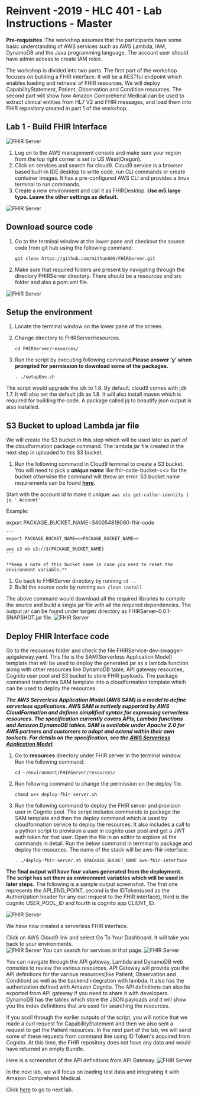 # Reinvent -2019 - HLC 401 - Lab Instructions - Master

**Pre-requisites** :The workshop assumes that the participants have some basic understanding of AWS services such as AWS Lambda, IAM, DynamoDB and the Java programming language.  The account user should have admin access to create IAM roles.

The workshop is divided into two parts. The first part of the workshop focuses on building a FHIR interface. It will be a RESTful endpoint which enables loading and retrieval of FHIR resources. We will deploy CapabilityStatement, Patient, Observation and Condition resources. The second part will show how Amazon Comprehend Medical can be used to extract clinical entities from HL7 V2 and FHIR messages, and load them into FHIR repository created in part 1 of the workshop.

## Lab 1 - Build FHIR Interface

![FHIR Server](images/part-1-image-1.png)
1. Log on to the AWS management console and make sure your region from the top right corner is set to US West(Oregon). 
1. Click on services and search for cloud9. Cloud9 service is a browser based built-in IDE desktop to write code, run CLI commands or create container images. It has a pre-configured AWS CLI and provides a linux terminal to run commands.
1. Create a new environment and call it as FHIRDesktop. **Use m5.large type. Leave the other settings as default.**

![FHIR Server](images/part-1-image-2.png)

## Download source code 

1. Go to the terminal window at the lower pane and checkout the source code from git hub using the following command:

    ```
    git clone https://github.com/mithun008/FHIRServer.git
    ```

1. Make sure that required folders are present by navigating through the directory FHIRServer directory. There should be a resources and src folder and also a pom.xml file.

![FHIR Server](images/part-1-image-3.png)
## Setup the environment

1. Locate the terminal window on the lower pane of the screen.
1. Change directory to FHIRServer/resources.

    ```
    cd FHIRServer/resources/
    ```

1. Run the script by executing following command.**Please answer ‘y’ when prompted for permission to download some of the packages.**

    ```
    . ./setupEnv.sh
    ```

The script would upgrade the jdk to 1.8. By default, cloud9 comes with jdk 1.7. It will also set the default jdk as 1.8. It will also install maven which is required for building the code. A package called jq to beautify json output is also installed.

## S3 Bucket to upload Lambda jar file

We will create the S3 bucket in this step which will be used later as part of the cloudformation package command. The lambda jar file created in the next step in uploaded to this S3 bucket.


1. Run the following command in Cloud9 terminal to create a S3 bucket. You will need to pick a ***unique name*** like fhir-code-bucket-<<<user initials>> for the bucket otherwise the command will throw an error. S3 bucket name requirements can be found **[here](https://docs.aws.amazon.com/awscloudtrail/latest/userguide/cloudtrail-s3-bucket-naming-requirements.html).**

Start with the account id to make it unique:
`aws sts get-caller-identity | jq '.Account'`

Example:

export PACKAGE_BUCKET_NAME=340054819060-fhir-code


    ```
    export PACKAGE_BUCKET_NAME=<<PACKAGE_BUCKET_NAME>>
    
    aws s3 mb s3://${PACKAGE_BUCKET_NAME}
    ```

    **Keep a note of this bucket name in case you need to reset the environment variable.**

1. Go back to FHIRServer directory by running `cd ..`
1. Build the source code by running `mvn clean install`

The above command would download all the required libraries to compile the source and build a single jar file with all the required dependencies. The output jar can be found under target/ directory as FHIRServer-0.0.1-SNAPSHOT.jar file.
![FHIR Server](images/part-1-image-4.png)
## Deploy FHIR Interface code

Go to the resources folder and check the file FHIRService-dev-swagger-apigateway.yaml. This file is the SAM(Serverless Application Model) template that will be used to deploy the generated jar as a lambda function along with other resources like DynamoDB table, API gateway resources, Cognito user pool and S3 bucket to store FHIR payloads. The package command transforms SAM template into a cloudformation template which can be used to deploy the resources.

***The AWS Serverless Application Model (AWS SAM) is a model to define serverless applications. AWS SAM is natively supported by AWS CloudFormation and defines simplified syntax for expressing serverless resources. The specification currently covers APIs, Lambda functions and Amazon DynamoDB tables. SAM is available under Apache 2.0 for AWS partners and customers to adopt and extend within their own toolsets. For details on the specification, see the [AWS Serverless Application Model](https://github.com/awslabs/serverless-application-model).***

1. Go to **resources** directory under FHIR server in the terminal window. Run the following command:

    ```
    cd ~/environment/FHIRServer/resources/
    ```

1. Run following command to change the permission on the deploy file.

    ```
    chmod u+x deploy-fhir-server.sh
    ```

1. Run the following command to deploy the FHIR server and provision user in Cognito pool. The script includes commands to package the SAM template and then the deploy command which is used by cloudformation service to deploy the resources. It also includes a call to a python script to provision a user in cognito user pool and get a JWT auth token for that user.  Open the file in an editor to explore all the commands in detail. Run the below command in terminal to package and deploy the resources. The name of the stack will be aws-fhir-interface. 

    ```
    . ./deploy-fhir-server.sh $PACKAGE_BUCKET_NAME aws-fhir-interface
    ```

**The final output will have four values generated from the deployment. The script has set them as environment variables which will be used in later steps.** The following is a sample output screenshot. The first one represents the API_END_POINT, second is the IDToken(used as the Authorization header for any curl request to the FHIR interface), third is the cognito USER_POOL_ID and fourth is cognito app CLIENT_ID. 

![FHIR Server](images/part-1-image-5.png)

We have now created a serverless FHIR interface. 

Click on AWS Cloud9 link and select Go To Your Dashboard. It will take you back to your environments.  
![FHIR Server](images/part-1-image-15.png)
You can search for services in that page.
![FHIR Server](images/part-1-image-16.png)

You can navigate through the API gateway, Lambda and DynamoDB web consoles to review the various resources. API Gateway will provide you the API definitions for the various resources(like Patient, Observation and Condition) as well as the backend integration with lambda. It also has the authorization defined with Amazon Cognito. The API definitions can also be exported from API gateway if you need to share it with developers. DynamoDB has the tables which store the JSON payloads and it will show you the index definitions that are used for searching the resources. 

If you scoll through the earlier outputs of the script, you will notice that we made a curl request for CapabilityStatement and then we also sent a request to get the Patient resources. In the next part of the lab, we will send some of these requests from command line using ID Token's acquired from Cognito. At this time, the FHIR repository does not have any data and would have returned an empty Bundle.

Here is a screenshot of the API definitions from API Gateway.
![FHIR Server](images/part-1-image-6.png)

In the next lab, we will focus on loading test data and integrating it with Amazon Comprehend Medical.

Click [here](lab2.md) to go to next lab.

